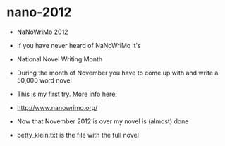 nano-2012
=========


* NaNoWriMo 2012

* If you have never heard of NaNoWriMo it's 

* National Novel Writing Month

* During the month of November you have to come up with and write a 50,000 word novel

* This is my first try. More info here:

* http://www.nanowrimo.org/

* Now that November 2012 is over my novel is (almost) done

* betty_klein.txt is the file with the full novel
